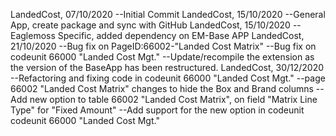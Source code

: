 LandedCost, 07/10/2020
--Initial Commit
LandedCost, 15/10/2020
--General App, create package and sync with GitHub
LandedCost, 15/10/2020
--Eaglemoss Specific, added dependency on EM-Base APP
LandedCost, 21/10/2020
--Bug fix on PageID:66002-"Landed Cost Matrix"
--Bug fix on codeunit 66000 "Landed Cost Mgt."
--Update/recompile the extension as the version of the BaseApp has been restructured.
LandedCost, 30/12/2020
--Refactoring and fixing code in codeunit 66000 "Landed Cost Mgt."
--page 66002 "Landed Cost Matrix" changes to hide the Box and Brand columns
--Add new option to table 66002 "Landed Cost Matrix", on field "Matrix Line Type" for "Fixed Amount"
--Add support for the new option in codeunit codeunit 66000 "Landed Cost Mgt."